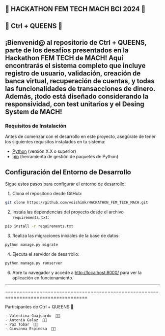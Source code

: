 🚀 HACKATHON FEM TECH MACH BCI 2024 🚀
---
👑 Ctrl + QUEENS 👑
---
¡Bienvenid@ al repositorio de Ctrl + QUEENS, parte de los desafíos presentados en la Hackathon FEM TECH de MACH! Aquí encontrarás el sistema completo que incluye registro de usuario, validación, creación de banca virtual, recuperación de cuentas, y todas las funcionalidades de transacciones de dinero. Además, ¡todo está diseñado considerando la responsividad, con test unitarios y el Desing System de MACH!
---
### Requisitos de Instalación

Antes de comenzar con el desarrollo en este proyecto, asegúrate de tener los
siguientes requisitos instalados en tu sistema:

- [Python](https://www.python.org/downloads/) (versión X.X o superior)
- [pip](https://pip.pypa.io/en/stable/installation/) (herramienta de gestión de paquetes de Python)

## Configuración del Entorno de Desarrollo

Sigue estos pasos para configurar el entorno de desarrollo:

1. Clona el repositorio desde GitHub:

```bash
git clone https://github.com/voishimk/HACKATHON_FEM_TECH_MACH.git
```

2. Instala las dependencias del proyecto desde el archivo `requirements.txt`:

```bash
pip install -r requirements.txt
```

3. Realiza las migraciones iniciales de la base de datos:

```bash
python manage.py migrate
```

4. Ejecuta el servidor de desarrollo:

```bash
python manage.py runserver
```

6. Abre tu navegador y accede a [http://localhost:8000/](http://localhost:8000/) para ver la aplicación en funcionamiento.

---
===================================================================================

Participantes de Ctrl + QUEENS 👸

    - Valentina Guajuardo  👩‍💻
    - Antonia Galaz  👩‍💻
    - Paz Tobar  👩‍💻
    - Giovanna Espinosa  👩‍💻
 
